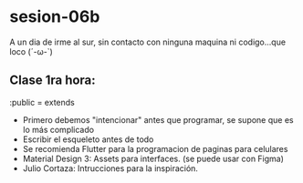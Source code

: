 # sesion-06b

A un dia de irme al sur, sin contacto con ninguna maquina ni codigo...que loco (´-ω-`)

## Clase 1ra hora:

:public = extends

- Primero debemos "intencionar" antes que programar, se supone que es lo más complicado
- Escribir el esqueleto antes de todo
- Se recomienda Flutter para la programacion de paginas para celulares
- Material Design 3: Assets para interfaces. (se puede usar con Figma)
- Julio Cortaza: Intrucciones para la inspiración.
